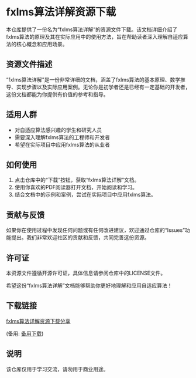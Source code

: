 # fxlms算法详解资源下载

本仓库提供了一份名为“fxlms算法详解”的资源文件下载。该文档详细介绍了fxlms算法的原理及其在实际应用中的使用方法，旨在帮助读者深入理解自适应算法的核心概念和应用场景。

## 资源文件描述

“fxlms算法详解”是一份非常详细的文档，涵盖了fxlms算法的基本原理、数学推导、实现步骤以及实际应用案例。无论你是初学者还是已经有一定基础的开发者，这份文档都能为你提供有价值的参考和指导。

## 适用人群

- 对自适应算法感兴趣的学生和研究人员
- 需要深入理解fxlms算法的工程师和开发者
- 希望在实际项目中应用fxlms算法的从业者

## 如何使用

1. 点击仓库中的“下载”按钮，获取“fxlms算法详解”文档。
2. 使用你喜欢的PDF阅读器打开文档，开始阅读和学习。
3. 结合文档中的示例和案例，尝试在实际项目中应用fxlms算法。

## 贡献与反馈

如果你在使用过程中发现任何问题或有任何改进建议，欢迎通过仓库的“Issues”功能提出。我们非常欢迎社区的贡献和反馈，共同完善这份资源。

## 许可证

本资源文件遵循开源许可证，具体信息请参阅仓库中的LICENSE文件。

希望这份“fxlms算法详解”文档能够帮助你更好地理解和应用自适应算法！

## 下载链接
[fxlms算法详解资源下载分享](https://pan.quark.cn/s/6da5d3d54316) 

(备用: [备用下载](https://pan.baidu.com/s/1RVR7RddUvYmgyZjTnz9pkg?pwd=1234))

## 说明

该仓库仅用于学习交流，请勿用于商业用途。
